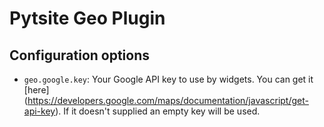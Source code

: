 # Pytsite Geo Plugin

## Configuration options
- `geo.google.key`: Your Google API key to use by widgets. You can get it [here]
  (https://developers.google.com/maps/documentation/javascript/get-api-key). If it doesn't supplied an empty key will be
  used.